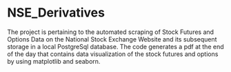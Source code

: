 # NSE_Derivatives

The project is pertaining to the automated scraping of Stock Futures and Options Data on the National Stock Exchange Website and its subsequent storage in a local PostgreSql database. The code generates a pdf at the end of the day that contains data visualization of the stock futures and options by using matplotlib and seaborn.
